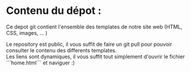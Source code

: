 # Contenu du dépot :

Ce depot git contient l'ensemble des templates de notre site web (HTML, CSS, images, ... )

Le repository est public, il vous suffit de faire un git pull pour pouvoir consulter le contenu des differents templates.  
Les liens sont dynamiques, il vous suffit tout simplement d'ouvrir le fichier ´´´home.html´´´ et naviguer :) 
